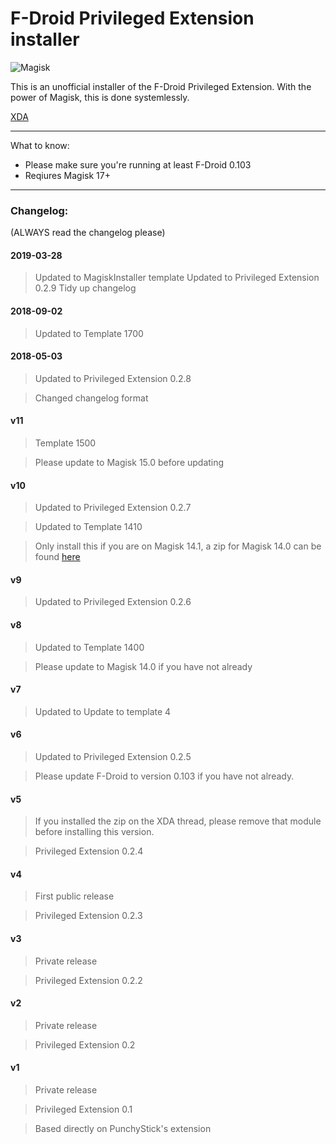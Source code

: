 # F-Droid Privileged Extension installer

![Magisk](http://i.imgur.com/WA4LBkF.png)

This is an unofficial installer of the F-Droid Privileged Extension. With the power of Magisk, this is done systemlessly.

[XDA](https://forum.xda-developers.com/apps/magisk/module-f-droid-privileged-extension-t3587068#post71796001)

---

What to know:

* Please make sure you're running at least F-Droid 0.103
* Reqiures Magisk 17+

---

### Changelog:

(ALWAYS read the changelog please)

#### 2019-03-28

>Updated to MagiskInstaller template
>Updated to Privileged Extension 0.2.9
>Tidy up changelog

#### 2018-09-02

>Updated to Template 1700

#### 2018-05-03

>Updated to Privileged Extension 0.2.8

>Changed changelog format

#### v11

>Template 1500

>Please update to Magisk 15.0 before updating

#### v10

>Updated to Privileged Extension 0.2.7

>Updated to Template 1410

>Only install this if you are on Magisk 14.1, a zip for Magisk 14.0 can be found [here](https://www.androidfilehost.com/?fid=745849072291676800)

#### v9

>Updated to Privileged Extension 0.2.6

#### v8

>Updated to Template 1400

>Please update to Magisk 14.0 if you have not already

#### v7

>Updated to Update to template 4

#### v6

>Updated to Privileged Extension 0.2.5

>Please update F-Droid to version 0.103 if you have not already.

#### v5

>If you installed the zip on the XDA thread, please remove that module before installing this version.

>Privileged Extension 0.2.4

#### v4

>First public release

>Privileged Extension 0.2.3

#### v3

>Private release

>Privileged Extension 0.2.2

#### v2

>Private release

>Privileged Extension 0.2


#### v1

>Private release

>Privileged Extension 0.1

>Based directly on PunchyStick's extension
